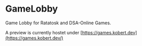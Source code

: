 # GameLobby
Game Lobby for Ratatosk and DSA-Online Games.

A preview is currently hostet under [https://games.kobert.dev](https://games.kobert.dev/)
